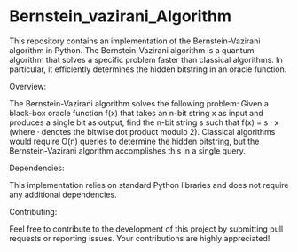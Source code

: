 # Bernstein_vazirani_Algorithm
This repository contains an implementation of the Bernstein-Vazirani algorithm in Python. The Bernstein-Vazirani algorithm is a quantum algorithm that solves a specific problem faster than classical algorithms. In particular, it efficiently determines the hidden bitstring in an oracle function.

Overview:

The Bernstein-Vazirani algorithm solves the following problem: Given a black-box oracle function f(x) that takes an n-bit string x as input and produces a single bit as output, find the n-bit string s such that f(x) = s · x (where · denotes the bitwise dot product modulo 2). Classical algorithms would require O(n) queries to determine the hidden bitstring, but the Bernstein-Vazirani algorithm accomplishes this in a single query.

Dependencies:

This implementation relies on standard Python libraries and does not require any additional dependencies.

Contributing:

Feel free to contribute to the development of this project by submitting pull requests or reporting issues. Your contributions are highly appreciated!

